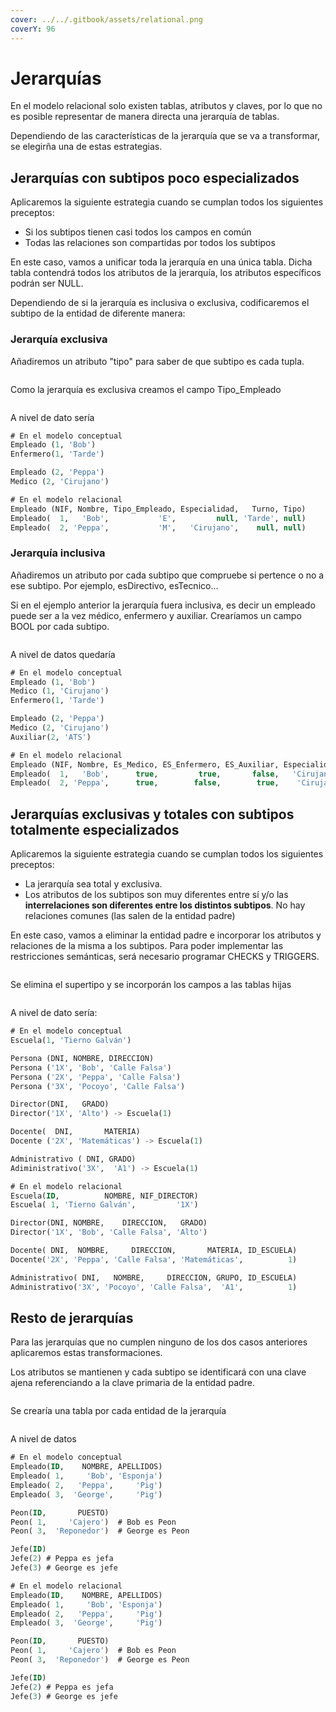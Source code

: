 ```yaml
---
cover: ../../.gitbook/assets/relational.png
coverY: 96
---
```


# Jerarquías

En el modelo relacional solo existen tablas, atributos y claves, por lo que no es posible representar de manera directa una jerarquía de tablas.

Dependiendo de las características de la jerarquía que se va a transformar, se elegirña una de estas estrategias.

## Jerarquías con subtipos poco especializados

Aplicaremos la siguiente estrategia cuando se cumplan todos los siguientes preceptos:

* Si los subtipos tienen casi todos los campos en común&#x20;
* Todas las relaciones son compartidas por todos los subtipos&#x20;

En este caso, vamos a unificar toda la jerarquía en una única tabla. Dicha tabla contendrá todos los atributos de la jerarquía, los atributos específicos podrán ser NULL.

Dependiendo de si la jerarquía es inclusiva o exclusiva, codificaremos el subtipo de la entidad de diferente manera:

### Jerarquía exclusiva

Añadiremos un atributo "tipo" para saber de que subtipo es cada tupla.

<figure><img src="../../.gitbook/assets/image (97).png" alt=""><figcaption></figcaption></figure>

Como la jerarquía es exclusiva creamos el campo Tipo\_Empleado

<figure><img src="../../.gitbook/assets/image (120).png" alt=""><figcaption></figcaption></figure>

A nivel de dato sería



```sql
# En el modelo conceptual
Empleado (1, 'Bob')
Enfermero(1, 'Tarde')

Empleado (2, 'Peppa')
Medico (2, 'Cirujano')

# En el modelo relacional
Empleado (NIF, Nombre, Tipo_Empleado, Especialidad,   Turno, Tipo)
Empleado(  1,   'Bob',           'E',         null, 'Tarde', null)
Empleado(  2, 'Peppa',           'M',   'Cirujano',    null, null)
```

### Jerarquía inclusiva

Añadiremos un atributo por cada subtipo que compruebe si pertence o no a ese subtipo. Por ejemplo, esDirectivo, esTecnico...

Si en el ejemplo anterior la jerarquía fuera inclusiva, es decir un empleado puede ser a la vez médico, enfermero y auxiliar. Crearíamos un campo BOOL por cada subtipo.

<figure><img src="../../.gitbook/assets/image (119).png" alt=""><figcaption></figcaption></figure>

A nivel de datos quedaría



```sql
# En el modelo conceptual
Empleado (1, 'Bob')
Medico (1, 'Cirujano')
Enfermero(1, 'Tarde')

Empleado (2, 'Peppa')
Medico (2, 'Cirujano')
Auxiliar(2, 'ATS')

# En el modelo relacional
Empleado (NIF, Nombre, Es_Medico, ES_Enfermero, ES_Auxiliar, Especialidad,   Turno,  Tipo)
Empleado(  1,   'Bob',      true,         true,       false,   'Cirujano', 'Tarde',  null)
Empleado(  2, 'Peppa',      true,        false,        true,    'Cirujano',   null,  'ATS')
```

## Jerarquías exclusivas y totales con subtipos totalmente especializados

Aplicaremos la siguiente estrategia cuando se cumplan todos los siguientes preceptos:

* La jerarquía sea total y exclusiva.
* Los atributos de los subtipos son muy diferentes entre sí y/o las **interrelaciones son diferentes entre los distintos subtipos**. No hay relaciones comunes (las salen de la entidad padre)

En este caso, vamos a eliminar la entidad padre e incorporar los atributos y relaciones de la misma  a los subtipos. Para poder implementar las restricciones semánticas, será necesario programar CHECKS y TRIGGERS.

<figure><img src="../../.gitbook/assets/image (128).png" alt=""><figcaption></figcaption></figure>

Se elimina el supertipo y se incorporán los campos a las tablas hijas

<figure><img src="../../.gitbook/assets/image (102).png" alt=""><figcaption></figcaption></figure>

A nivel de dato sería:



```sql
# En el modelo conceptual
Escuela(1, 'Tierno Galván')

Persona (DNI, NOMBRE, DIRECCION)
Persona ('1X', 'Bob', 'Calle Falsa')
Persona ('2X', 'Peppa', 'Calle Falsa')
Persona ('3X', 'Pocoyo', 'Calle Falsa')

Director(DNI,   GRADO)
Director('1X', 'Alto') -> Escuela(1)

Docente(  DNI,       MATERIA)
Docente ('2X', 'Matemáticas') -> Escuela(1)

Administrativo ( DNI, GRADO)
Adiministrativo('3X',  'A1') -> Escuela(1)

# En el modelo relacional
Escuela(ID,          NOMBRE, NIF_DIRECTOR)
Escuela( 1, 'Tierno Galván',         '1X')

Director(DNI, NOMBRE,    DIRECCION,   GRADO)
Director('1X', 'Bob', 'Calle Falsa', 'Alto')  

Docente( DNI,  NOMBRE,     DIRECCION,       MATERIA, ID_ESCUELA)
Docente('2X', 'Peppa', 'Calle Falsa', 'Matemáticas',          1)  

Administrativo( DNI,   NOMBRE,     DIRECCION, GRUPO, ID_ESCUELA)
Administrativo('3X', 'Pocoyo', 'Calle Falsa',  'A1',          1)  
```

## Resto de jerarquías

Para las jerarquías que no cumplen ninguno de los dos casos anteriores aplicaremos estas transformaciones.

Los atributos se mantienen y cada subtipo se identificará con una clave ajena referenciando a la clave primaria de la entidad padre.

<figure><img src="../../.gitbook/assets/image (96).png" alt=""><figcaption></figcaption></figure>

Se crearía una tabla por cada entidad de la jerarquía

<figure><img src="../../.gitbook/assets/image (103).png" alt=""><figcaption></figcaption></figure>

A nivel de datos



```sql
# En el modelo conceptual
Empleado(ID,    NOMBRE, APELLIDOS)
Empleado( 1,     'Bob', 'Esponja')
Empleado( 2,   'Peppa',     'Pig')
Empleado( 3,  'George',     'Pig')

Peon(ID,       PUESTO)
Peon( 1,     'Cajero')  # Bob es Peon
Peon( 3,  'Reponedor')  # George es Peon

Jefe(ID)
Jefe(2) # Peppa es jefa
Jefe(3) # George es jefe

# En el modelo relacional
Empleado(ID,    NOMBRE, APELLIDOS)
Empleado( 1,     'Bob', 'Esponja')
Empleado( 2,   'Peppa',     'Pig')
Empleado( 3,  'George',     'Pig')

Peon(ID,       PUESTO)
Peon( 1,     'Cajero')  # Bob es Peon
Peon( 3,  'Reponedor')  # George es Peon

Jefe(ID)
Jefe(2) # Peppa es jefa
Jefe(3) # George es jefe
```
